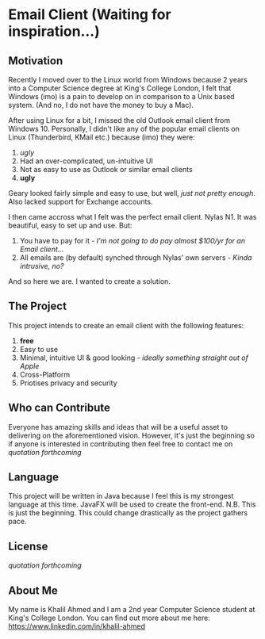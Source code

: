 # Email Client (Waiting for inspiration...)

## Motivation 
Recently I moved over to the Linux world from Windows because 2 years into a Computer Science degree at King's College London, I felt that Windows (imo) is a pain to develop on in comparison to a Unix based system. (And no, I do not have the money to buy a Mac). 

After using Linux for a bit, I missed the old Outlook email client from Windows 10. Personally, I didn't like any of the popular email clients on Linux (Thunderbird, KMail etc.) because (imo) they were:

1. *ugly*
2. Had an over-complicated, un-intuitive UI
3. Not as easy to use as Outlook or similar email clients
4. **ugly**

Geary looked fairly simple and easy to use, but well, *just not pretty enough*. Also lacked support for Exchange accounts.

I then came accross what I felt was the perfect email client. Nylas N1. It was beautiful, easy to set up and use. But:

1. You have to pay for it - *I'm not going to do pay almost $100/yr for an Email client...*
2. All emails are (by default) synched through Nylas' own servers - *Kinda intrusive, no?*

And so here we are. I wanted to create a solution. 

## The Project
This project intends to create an email client with the following features:

1. **free**
2. Easy to use
3. Minimal, intuitive UI & good looking - *ideally something straight out of Apple*
4. Cross-Platform
5. Priotises privacy and security

## Who can Contribute
Everyone has amazing skills and ideas that will be a useful asset to delivering on the aforementioned vision.
However, it's just the beginning so if anyone is interested in contributing then feel free to contact me on *quotation forthcoming*

## Language
This project will be written in Java because I feel this is my strongest language at this time. JavaFX will be used to create the front-end.
N.B. This is just the beginning. This could change drastically as the project gathers pace. 

## License
*quotation forthcoming*

## About Me
My name is Khalil Ahmed and I am a 2nd year Computer Science student at King's College London. You can find out more about me here: https://www.linkedin.com/in/khalil-ahmed
